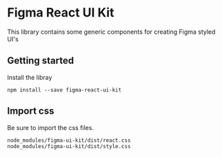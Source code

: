# Figma React UI Kit
This library contains some generic components for creating Figma styled UI's

## Getting started
Install the libray
```
npm install --save figma-react-ui-kit
```

## Import css
Be sure to import the css files.
```
node_modules/figma-ui-kit/dist/react.css
node_modules/figma-ui-kit/dist/style.css
```